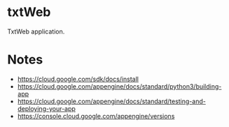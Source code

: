 # txtWeb
TxtWeb application.

# Notes

* https://cloud.google.com/sdk/docs/install
* https://cloud.google.com/appengine/docs/standard/python3/building-app
* https://cloud.google.com/appengine/docs/standard/testing-and-deploying-your-app
* https://console.cloud.google.com/appengine/versions

